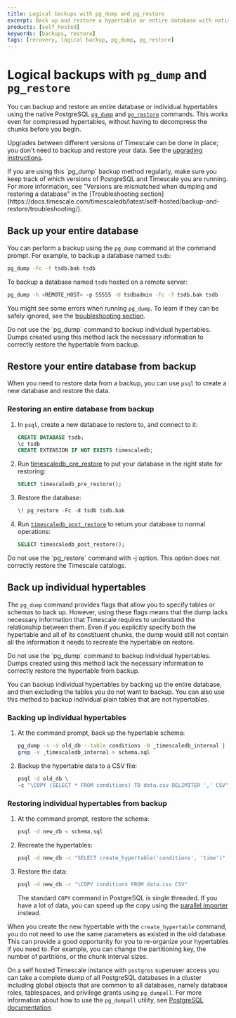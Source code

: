 ```yaml
---
title: Logical backups with pg_dump and pg_restore
excerpt: Back up and restore a hypertable or entire database with native PostgreSQL commands
products: [self_hosted]
keywords: [backups, restore]
tags: [recovery, logical backup, pg_dump, pg_restore]
---
```


# Logical backups with `pg_dump` and `pg_restore`

You can backup and restore an entire database or individual hypertables using
the native PostgreSQL [`pg_dump`][pg_dump] and [`pg_restore`][pg_restore]
commands. This works even for compressed hypertables, without having to
decompress the chunks before you begin.

Upgrades between different versions of Timescale can be done in place; you
don't need to backup and restore your data. See
the [upgrading instructions][timescaledb-upgrade].

<Highlight type="warning">
If you are using this `pg_dump` backup method regularly, make sure you keep
track of which versions of PostgreSQL and Timescale you are running. For more
information, see "Versions are mismatched when dumping and restoring a database"
in the [Troubleshooting section](https://docs.timescale.com/timescaledb/latest/self-hosted/backup-and-restore/troubleshooting/).
</Highlight>

## Back up your entire database

You can perform a backup using the `pg_dump` command at the command prompt. For
example, to backup a database named `tsdb`:

```bash
pg_dump -Fc -f tsdb.bak tsdb
```

To backup a database named `tsdb` hosted on a remote server:

```bash
pg_dump -h <REMOTE_HOST> -p 55555 -U tsdbadmin -Fc -f tsdb.bak tsdb
```

You might see some errors when running `pg_dump`. To learn if they can be safely
ignored, see the [troubleshooting section][troubleshooting].

<Highlight type="warning">
Do not use the `pg_dump` command to backup individual hypertables. Dumps created
using this method lack the necessary information to correctly restore the
hypertable from backup.
</Highlight>

## Restore your entire database from backup

When you need to restore data from a backup, you can use `psql` to create a new
database and restore the data.

<Procedure>

### Restoring an entire database from backup

1.  In `psql`, create a new database to restore to, and connect to it:

    ```sql
    CREATE DATABASE tsdb;
    \c tsdb
    CREATE EXTENSION IF NOT EXISTS timescaledb;

1.  Run [timescaledb_pre_restore][timescaledb_pre_restore] to put your database
    in the right state for restoring:

    ```sql
    SELECT timescaledb_pre_restore();
    ```

1.  Restore the database:

    ```sql
    \! pg_restore -Fc -d tsdb tsdb.bak

1.  Run [`timescaledb_post_restore`][timescaledb_post_restore] to return your
    database to normal operations:

    ```sql
    SELECT timescaledb_post_restore();
    ```

</Procedure>

<Highlight type="warning">
Do not use the `pg_restore` command with -j option. This option does not
correctly restore the Timescale catalogs.
</Highlight>

## Back up individual hypertables

The `pg_dump` command provides flags that allow you to specify tables or schemas
to back up. However, using these flags means that the dump lacks necessary
information that Timescale requires to understand the relationship between
them. Even if you explicitly specify both the hypertable and all of its
constituent chunks, the dump would still not contain all the information it
needs to recreate the hypertable on restore.

<Highlight type="warning">
Do not use the `pg_dump` command to backup individual hypertables. Dumps created
using this method lack the necessary information to correctly restore the
hypertable from backup.
</Highlight>

You can backup individual hypertables by backing up the entire database, and
then excluding the tables you do not want to backup. You can also use this
method to backup individual plain tables that are not hypertables.

<Procedure>

### Backing up individual hypertables

1.  At the command prompt, back up the hypertable schema:

    ```bash
    pg_dump -s -d old_db --table conditions -N _timescaledb_internal | \
    grep -v _timescaledb_internal > schema.sql
    ```

1.  Backup the hypertable data to a CSV file:

    ```bash
    psql -d old_db \
    -c "\COPY (SELECT * FROM conditions) TO data.csv DELIMITER ',' CSV"
    ```

</Procedure>

<Procedure>

### Restoring individual hypertables from backup

1.  At the command prompt, restore the schema:

    ```bash
    psql -d new_db < schema.sql
    ```

1.  Recreate the hypertables:

    ```bash
    psql -d new_db -c "SELECT create_hypertable('conditions', 'time')"
    ```

1.  Restore the data:

    ```bash
    psql -d new_db -c "\COPY conditions FROM data.csv CSV"
    ```

    The standard `COPY` command in PostgreSQL is single threaded. If you have a
    lot of data, you can speed up the copy using the [parallel importer][]
    instead.

When you create the new hypertable with the `create_hypertable` command, you
do not need to use the same parameters as existed in the old database. This
can provide a good opportunity for you to re-organize your hypertables if
you need to. For example, you can change the partitioning key, the number of
partitions, or the chunk interval sizes.

</Procedure>

On a self hosted Timescale instance with `postgres` superuser access you can
take a complete dump of all PostgreSQL databases in a cluster including global
objects that are common to all databases, namely database roles, tablespaces,
and privilege grants using `pg_dumpall`. For more
information about how to use the `pg_dumpall` utility, see
[PostgreSQL documentation][postgres-docs].  

[parallel importer]: https://github.com/timescale/timescaledb-parallel-copy
[pg_dump]: https://www.postgresql.org/docs/current/static/app-pgdump.html
[pg_restore]: https://www.postgresql.org/docs/current/static/app-pgrestore.html
[timescaledb_pre_restore]: /api/:currentVersion:/administration/timescaledb_pre_restore/
[timescaledb_post_restore]: /api/:currentVersion:/administration/timescaledb_post_restore/
[timescaledb-upgrade]: /timescaledb/:currentVersion:/how-to-guides/upgrades/
[troubleshooting]: /timescaledb/:currentVersion:/how-to-guides/backup-and-restore/troubleshooting/
[postgres-docs]: https://www.postgresql.org/docs/current/app-pg-dumpall.html
